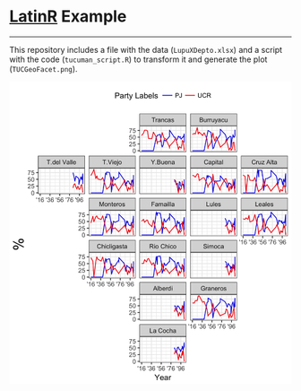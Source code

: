 # [LatinR](http://latin-r.com/) Example
---
This repository includes a file with the data (`LupuXDepto.xlsx`) and a script with the code (`tucuman_script.R`) to transform it and generate the plot (`TUCGeoFacet.png`).

![tuc](https://github.com/TuQmano/geofacet_ARG/blob/master/.LatinR/TUCGeoFacet.png)
